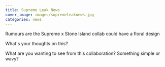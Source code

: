 ```yaml
---
title: Supreme Leak News
cover_image: images/supremeleaknews.jpg
categories: news
---
```



  Rumours are the Supreme x Stone Island collab could have a floral design

  What's your thoughts on this?

  What are you wanting to see from this collaboration? Something simple or wavy?